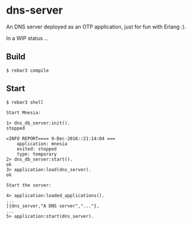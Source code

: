 dns-server
==========

An DNS server deployed as an OTP application, just for fun with Erlang :).

In a WIP status ...

Build
-----

    $ rebar3 compile

Start
-----

    $ rebar3 shell

    Start Mnesia:

    1> dns_db_server:init().
    stopped

    =INFO REPORT==== 9-Dec-2016::21:14:04 ===
        application: mnesia
        exited: stopped
        type: temporary
    2> dns_db_server:start().
    ok
    3> application:load(dns_server).
    ok

    Start the server:

    4> application:loaded_applications().
    ...
    [{dns_server,"A DNS server","..."},
    ...
    5> application:start(dns_server).

